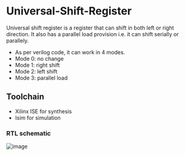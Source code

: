 # Universal-Shift-Register
Universal shift register is a register that can shift in both left or right direction. It also has a parallel load provision i.e. it can shift serially or parallely.
* As per verilog code, it can work in 4 modes. 
* Mode 0: no change
* Mode 1: right shift
* Mode 2: left shift
* Mode 3: parallel load

## Toolchain
* Xilinx ISE for synthesis
* Isim for simulation

### RTL schematic
![image](https://user-images.githubusercontent.com/76483382/222143715-d643c671-e54c-4134-812c-50b7f078ed56.png)

